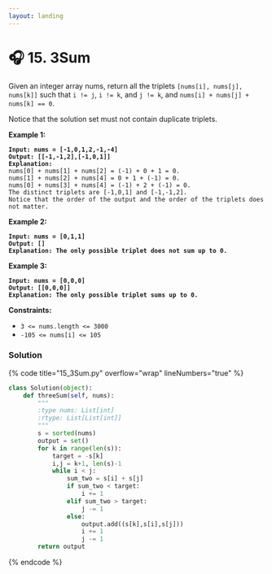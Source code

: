 ```yaml
---
layout: landing
---
```


# 🎧 15. 3Sum

Given an integer array nums, return all the triplets `[nums[i], nums[j], nums[k]]` such that `i != j`, `i != k`, and `j != k`, and `nums[i] + nums[j] + nums[k] == 0`.

Notice that the solution set must not contain duplicate triplets.

**Example 1:**

<pre><code><strong>Input: nums = [-1,0,1,2,-1,-4]
</strong><strong>Output: [[-1,-1,2],[-1,0,1]]
</strong><strong>Explanation: 
</strong>nums[0] + nums[1] + nums[2] = (-1) + 0 + 1 = 0.
nums[1] + nums[2] + nums[4] = 0 + 1 + (-1) = 0.
nums[0] + nums[3] + nums[4] = (-1) + 2 + (-1) = 0.
The distinct triplets are [-1,0,1] and [-1,-1,2].
Notice that the order of the output and the order of the triplets does not matter.
</code></pre>

**Example 2:**

<pre><code><strong>Input: nums = [0,1,1]
</strong><strong>Output: []
</strong><strong>Explanation: The only possible triplet does not sum up to 0.
</strong></code></pre>

**Example 3:**

<pre><code><strong>Input: nums = [0,0,0]
</strong><strong>Output: [[0,0,0]]
</strong><strong>Explanation: The only possible triplet sums up to 0.
</strong></code></pre>

**Constraints:**

* `3 <= nums.length <= 3000`
* `-105 <= nums[i] <= 105`

### **Solution**

{% code title="15_3Sum.py" overflow="wrap" lineNumbers="true" %}
```python
class Solution(object):
    def threeSum(self, nums):
        """
        :type nums: List[int]
        :rtype: List[List[int]]
        """        
        s = sorted(nums)        
        output = set()
        for k in range(len(s)):
            target = -s[k]
            i,j = k+1, len(s)-1
            while i < j:
                sum_two = s[i] + s[j]
                if sum_two < target:
                    i += 1
                elif sum_two > target:
                    j -= 1
                else:
                    output.add((s[k],s[i],s[j]))
                    i += 1
                    j -= 1
        return output
```
{% endcode %}

